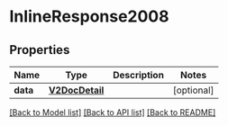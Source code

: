# InlineResponse2008

## Properties
Name | Type | Description | Notes
------------ | ------------- | ------------- | -------------
**data** | [**V2DocDetail**](V2DocDetail.md) |  | [optional] 

[[Back to Model list]](../README.md#documentation-for-models) [[Back to API list]](../README.md#documentation-for-api-endpoints) [[Back to README]](../README.md)

